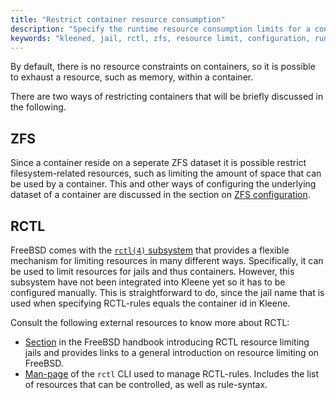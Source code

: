 ```yaml
---
title: "Restrict container resource consumption"
description: "Specify the runtime resource consumption limits for a container"
keywords: "kleened, jail, rctl, zfs, resource limit, configuration, runtime"
---
```


By default, there is no resource constraints on containers, so it is possible
to exhaust a resource, such as memory, within a container.

There are two ways of restricting containers that will be briefly discussed
in the following.

## ZFS

Since a container reside on a seperate ZFS dataset it is possible restrict
filesystem-related resources, such as limiting the amount of space that can be
used by a container. This and other ways of configuring the underlying dataset
of a container are discussed in the section on [ZFS configuration](/operation/zfs).

## RCTL

FreeBSD comes with the [`rctl(4)` subsystem](https://man.freebsd.org/cgi/man.cgi?query=rctl&sektion=4)
that provides a flexible mechanism for limiting resources in many different
ways. Specifically, it can be used to limit resources for jails and thus
containers. However, this subsystem have not been integrated into Kleene yet so
it has to be configured manually. This is straightforward to do, since the jail name
that is used when specifying RCTL-rules equals the container id in Kleene.

Consult the following external resources to know more about RCTL:

- [Section](https://docs.freebsd.org/en/books/handbook/jails/#jail-resource-limits)
  in the FreeBSD handbook introducing RCTL resource limiting jails and provides
  links to a general introduction on resource limiting on FreeBSD.
- [Man-page](https://man.freebsd.org/cgi/man.cgi?query=rctl&sektion=8)
  of the `rctl` CLI used to manage RCTL-rules. Includes the list of resources
  that can be controlled, as well as rule-syntax.

